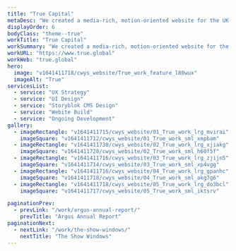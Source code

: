 ```yaml
---
title: "True Capital"
metaDesc: "We created a media-rich, motion-oriented website for the UK’s leading brand-focused investment and consulting firms. Designed to live, breathe and grow alongside True's stellar portfolio, the site showcases the beautiful brand work of Friendly Giants."
displayOrder: 6
bodyClass: "theme--true"
workTitle: "True Capital"
workSummary: "We created a media-rich, motion-oriented website for the UK’s leading brand-focused investment and consulting firms. Designed to live, breathe and grow alongside True's stellar portfolio, the site showcases the beautiful brand work of <a href='https://friendlygiants.com/' target='_blank' rel='noopener'>Friendly Giants</a>."
workURL: "https://www.true.global"
workWeb: "true.global"
hero:
  image: "v1641411718/cwys_website/True_work_feature_l80wux"
  imageAlt: "True"
servicesList:
  - service: "UX Strategy"
  - service: "UI Design"
  - service: "Storyblok CMS Design"
  - service: "Webite Build"
  - service: "Ongoing Development"
gallery:
  - imageRectangle: "v1641411715/cwys_website/01_True_work_lrg_mvirai"
    imageSquare: "v1641411712/cwys_website/01_True_work_sml_xmpbam"
  - imageRectangle: "v1641411730/cwys_website/02_True_work_lrg_xjiakg"
    imageSquare: "v1641411728/cwys_website/02_True_work_sml_h60f5f"
  - imageRectangle: "v1641411716/cwys_website/03_True_work_lrg_zjijn5"
    imageSquare: "v1641411714/cwys_website/03_True_work_sml_xp4vgg"
  - imageRectangle: "v1641411716/cwys_website/04_True_work_lrg_gpanhc"
    imageSquare: "v1641411718/cwys_website/04_True_work_sml_akg7g6"
  - imageRectangle: "v1641411718/cwys_website/05_True_work_lrg_do3bcl"
    imageSquare: "v1641411717/cwys_website/05_True_work_sml_iktsrv"

paginationPrev:
  - prevLink: "/work/argus-annual-report/"
    prevTitle: "Argus Annual Report"
paginationNext:
  - nextLink: "/work/the-show-windows/"
    nextTitle: "The Show Windows"
---
```

